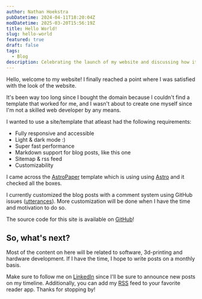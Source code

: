 ```yaml
---
author: Nathan Hoekstra
pubDatetime: 2024-04-11T18:20:04Z
modDatetime: 2025-03-20T15:56:19Z
title: Hello World!
slug: hello-world
featured: true
draft: false
tags:
  - Blog
description: Celebrating the launch of my website and discussing how it came to be.
---
```


Hello, welcome to my website! I finally reached a point where I was satisfied with the look of the website.

It's been way too long since I bought the domain because I couldn't find a template that worked for me, and I wasn't about to create one myself since I'm not a skilled web developer by any means.

I wanted to use a site/template that atleast had the following requirements:

- Fully responsive and accessible
- Light & dark mode :)
- Super fast performance
- Markdown support for blog posts, like this one
- Sitemap & rss feed
- Customizability

I came across the [AstroPaper](https://github.com/satnaing/astro-paper) template which is using using [Astro](https://astro.build/) and it checked all the boxes.

I currently customized the blog posts with a comment system using GitHub issues ([utterances](https://utteranc.es/)). More customization will be done when I have the time and motivation to do so.

The source code for this site is available on [GitHub](https://github.com/NathanHoekstra/nathanhoekstra.nl)!

## So, what's next?

Most of the content on here will be related to software, 3d-printing and hardware development. If I have the time, I hope to write posts on a monthly basis.

Make sure to follow me on [LinkedIn](https://www.linkedin.com/in/nathanhoekstra/) since I'll be sure to announce new posts on my timeline. Additionally, you can add my [RSS](https://nathanhoekstra.nl/rss.xml) feed to your favorite reader app. Thanks for stopping by!
